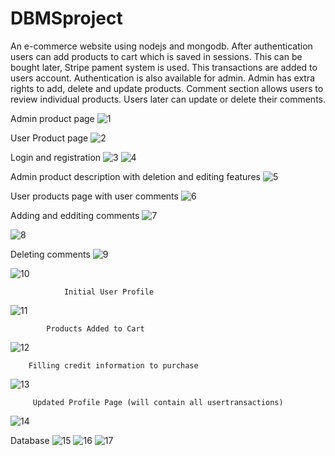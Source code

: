# DBMSproject

An e-commerce website using nodejs and mongodb.
After authentication users can add products to cart which is saved in sessions. This can be bought later, Stripe pament system is used. This transactions are added to users account.
Authentication is also available for admin. Admin has extra rights to add, delete and update products.
Comment section allows users to review individual products. Users later can update or delete their comments.

Admin product page
![1](https://user-images.githubusercontent.com/47986636/106560940-e1327680-654d-11eb-9b99-243e7f9420eb.png)

User Product page
![2](https://user-images.githubusercontent.com/47986636/106560944-e263a380-654d-11eb-90a3-1e40506271d5.png)

Login and registration
![3](https://user-images.githubusercontent.com/47986636/106560952-e55e9400-654d-11eb-9a5a-a29caa2d965b.png)
![4](https://user-images.githubusercontent.com/47986636/106560960-e68fc100-654d-11eb-993a-5cbbccb51010.png)

Admin product description with deletion and editing features
![5](https://user-images.githubusercontent.com/47986636/106560962-e7c0ee00-654d-11eb-81a5-40e04df5c6d8.png)

User products page with user comments
![6](https://user-images.githubusercontent.com/47986636/106560968-e8f21b00-654d-11eb-8acc-ea868c6697ab.png)

Adding and edditing comments
![7](https://user-images.githubusercontent.com/47986636/106560973-ea234800-654d-11eb-9d1c-2de92848d28a.png)

![8](https://user-images.githubusercontent.com/47986636/106560976-eb547500-654d-11eb-81fe-a252d07b02fd.png)

Deleting comments
![9](https://user-images.githubusercontent.com/47986636/106560992-f0b1bf80-654d-11eb-9c18-e11b1f32d925.png)

![10](https://user-images.githubusercontent.com/47986636/106560987-eee7fc00-654d-11eb-9e6e-3aa5ed39775e.png)

				Initial User Profile
![11](https://user-images.githubusercontent.com/47986636/106560997-f3acb000-654d-11eb-8de1-e233b299bbd9.png)

			Products Added to Cart
![12](https://user-images.githubusercontent.com/47986636/106561001-f5767380-654d-11eb-994d-f39b3055e35a.png)

        Filling credit information to purchase
![13](https://user-images.githubusercontent.com/47986636/106561005-f7403700-654d-11eb-93b9-ec13b0d49c73.png)

         Updated Profile Page (will contain all usertransactions)
![14](https://user-images.githubusercontent.com/47986636/106561012-fa3b2780-654d-11eb-94ed-af1722032472.png)

Database
![15](https://user-images.githubusercontent.com/47986636/106561019-fad3be00-654d-11eb-8b97-eaa707fd58b4.png)
![16](https://user-images.githubusercontent.com/47986636/106561029-fdceae80-654d-11eb-8320-ba78eeb8207d.png)
![17](https://user-images.githubusercontent.com/47986636/106561035-feffdb80-654d-11eb-9b0b-f08468e814d6.png)
